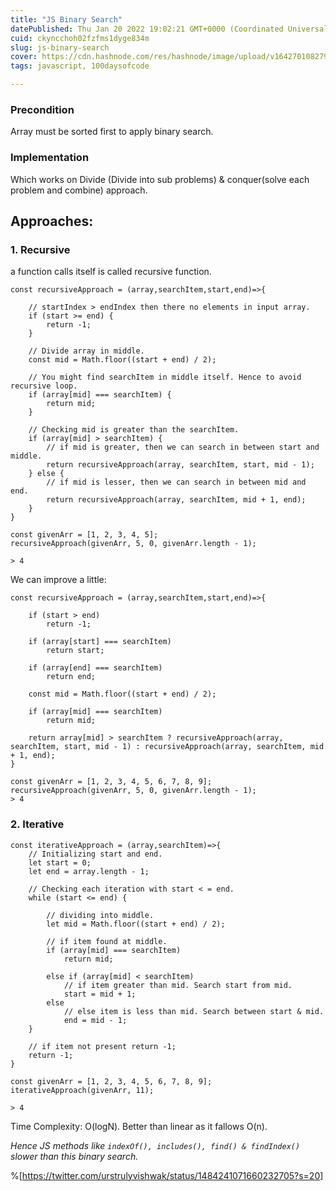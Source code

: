 ```yaml
---
title: "JS Binary Search"
datePublished: Thu Jan 20 2022 19:02:21 GMT+0000 (Coordinated Universal Time)
cuid: ckyncchoh02fzfms1dyge834m
slug: js-binary-search
cover: https://cdn.hashnode.com/res/hashnode/image/upload/v1642701082798/W_V4u6WM5.png
tags: javascript, 100daysofcode

---
```


### Precondition
Array must be sorted first to apply binary search.
### Implementation
Which works on Divide (Divide into sub problems) & conquer(solve each problem and combine) approach.

## Approaches:

### 1. Recursive
a function calls itself is called recursive function.
```
const recursiveApproach = (array,searchItem,start,end)=>{

    // startIndex > endIndex then there no elements in input array.
    if (start >= end) {
        return -1;
    }

    // Divide array in middle.
    const mid = Math.floor((start + end) / 2);

    // You might find searchItem in middle itself. Hence to avoid recursive loop.
    if (array[mid] === searchItem) {
        return mid;
    }

    // Checking mid is greater than the searchItem.
    if (array[mid] > searchItem) {
        // if mid is greater, then we can search in between start and middle. 
        return recursiveApproach(array, searchItem, start, mid - 1);
    } else {
        // if mid is lesser, then we can search in between mid and end.
        return recursiveApproach(array, searchItem, mid + 1, end);
    }
}

const givenArr = [1, 2, 3, 4, 5];
recursiveApproach(givenArr, 5, 0, givenArr.length - 1);

> 4
```

We can improve a little:

```
const recursiveApproach = (array,searchItem,start,end)=>{

    if (start > end)
        return -1;

    if (array[start] === searchItem)
        return start;

    if (array[end] === searchItem)
        return end;

    const mid = Math.floor((start + end) / 2);

    if (array[mid] === searchItem)
        return mid;

    return array[mid] > searchItem ? recursiveApproach(array, searchItem, start, mid - 1) : recursiveApproach(array, searchItem, mid + 1, end);
}

const givenArr = [1, 2, 3, 4, 5, 6, 7, 8, 9];
recursiveApproach(givenArr, 5, 0, givenArr.length - 1);
> 4

```
### 2. Iterative

```
const iterativeApproach = (array,searchItem)=>{
    // Initializing start and end.
    let start = 0;
    let end = array.length - 1;

    // Checking each iteration with start < = end.
    while (start <= end) {

        // dividing into middle.
        let mid = Math.floor((start + end) / 2);

        // if item found at middle.
        if (array[mid] === searchItem)
            return mid;

        else if (array[mid] < searchItem)
            // if item greater than mid. Search start from mid.
            start = mid + 1;
        else
            // else item is less than mid. Search between start & mid.
            end = mid - 1;
    }

    // if item not present return -1;
    return -1;
}

const givenArr = [1, 2, 3, 4, 5, 6, 7, 8, 9];
iterativeApproach(givenArr, 11);

> 4
```

Time Complexity: O(logN).
Better than linear as it fallows O(n).

*Hence JS methods like `indexOf(), includes(), find() & findIndex()` slower than this binary search.*

%[https://twitter.com/urstrulyvishwak/status/1484241071660232705?s=20]
